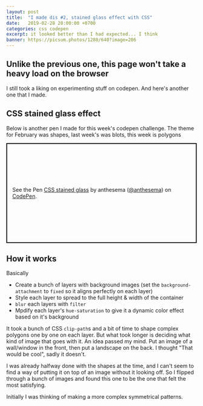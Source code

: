 ```yaml
---
layout: post
title:  "I made dis #2, stained glass effect with CSS"
date:   2019-02-28 20:00:00 +0700
categories: css codepen
excerpt: it looked better than I had expected... I think
banner: https://picsum.photos/1280/640?image=206
---
```


## Unlike the previous one, this page won't take a heavy load on the browser

I still took a liking on experimenting stuff on codepen. And here's another one that I made. 

## CSS stained glass effect

Below is another pen I made for this week's codepen challenge. The theme for February was shapes, last week's was blots, this week is polygons

<p class="codepen" data-height="480" data-theme-id="dark" data-default-tab="result" data-user="anthesema" data-slug-hash="LaYBPa" style="height: 265px; box-sizing: border-box; display: flex; align-items: center; justify-content: center; border: 2px solid black; margin: 1em 0; padding: 1em;" data-pen-title="CSS stained glass">
  <span>See the Pen <a href="https://codepen.io/anthesema/pen/LaYBPa/">
  CSS stained glass</a> by anthesema (<a href="https://codepen.io/anthesema">@anthesema</a>)
  on <a href="https://codepen.io">CodePen</a>.</span>
</p>
<script async src="https://static.codepen.io/assets/embed/ei.js"></script>

## How it works

Basically
- Create a bunch of layers with background images (set the `background-attachment` to `fixed` so it aligns perfectly on each layer)
- Style each layer to spread to the full height & width of the container
- `blur` each layers with `filter`
- Mpdify each layer's `hue-saturation` to give it a dynamic color effect based on it's background

It took a bunch of CSS `clip-path`s and a bit of time to shape complex polygons one by one on each layer. But what took longer is deciding what kind of image that goes with it. An idea passed my mind. Put an image of a wall/window in the front, then put a landscape on the back. I thought "That would be cool", sadly it doesn't.

I was already halfway done with the shapes at the time, and I can't seem to find a way of putting it on top of an image without it looking off. So I flipped through a bunch of images and found this one to be the one that felt the most satisfying.

Initially I was thinking of making a more complex symmetrical patterns.